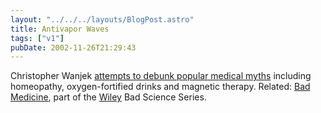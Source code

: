 ```yaml
---
layout: "../../../layouts/BlogPost.astro"
title: Antivapor Waves
tags: ["v1"]
pubDate: 2002-11-26T21:29:43
---
```


Christopher Wanjek [attempts to debunk popular medical myths][1] including homeopathy, oxygen-fortified drinks and magnetic therapy. Related: [Bad Medicine][2], part of the [Wiley][3] Bad Science Series.

[1]: http://www.guardian.co.uk/medicine/story/0,11381,847758,00.html "The Guardian: Bad medicine"
[2]: http://www.amazon.co.uk/exec/obidos/ASIN/047143499X/ohsky "Amazon.co.uk: Bad Medicine: Misconceptions and Misuses Revealed, from Distance Healing to Vitamin O"
[3]: http://www.wileyeurope.com/ "Wiley Europe Publishers"
